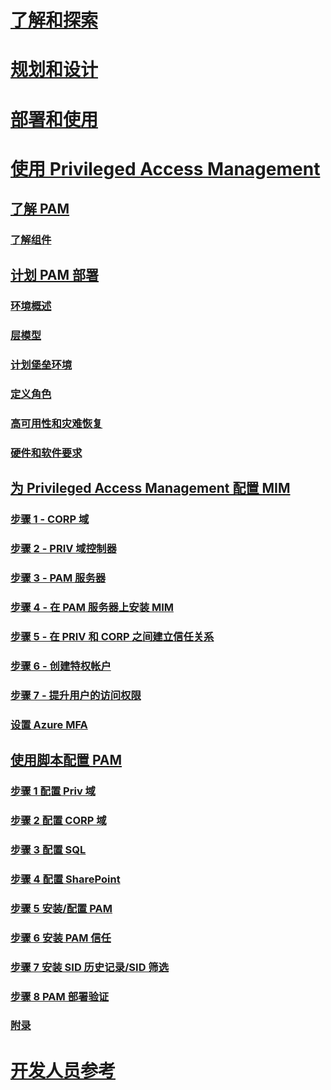 # [了解和探索](/microsoft-identity-manager/understand-explore/microsoft-identity-manager-2016)
# [规划和设计](/microsoft-identity-manager/plan-design/microsoft-identity-manager-2016-supported-platforms)
# [部署和使用](/microsoft-identity-manager/deploy-use/microsoft-identity-manager-deploy)
# [使用 Privileged Access Management](privileged-identity-management-for-active-directory-domain-services.md)
## [了解 PAM](privileged-identity-management-for-active-directory-domain-services.md)
### [了解组件](principles-of-operation.md)
## [计划 PAM 部署](environment-overview.md)
### [环境概述](environment-overview.md)
### [层模型](tier-model-for-partitioning-administrative-privileges.md)
### [计划堡垒环境](planning-bastion-environment.md)
### [定义角色](defining-roles-for-pam.md)
### [高可用性和灾难恢复](high-availability-disaster-recovery-considerations-bastion-environment.md)
### [硬件和软件要求](hardware-software-requirements.md)
## [为 Privileged Access Management 配置 MIM](configuring-mim-environment-for-pam.md)
### [步骤 1 - CORP 域](step-1-prepare-corp-domain.md)
### [步骤 2 - PRIV 域控制器](step-2-prepare-priv-domain-controller.md)
### [步骤 3 - PAM 服务器](step-3-prepare-pam-server.md)
### [步骤 4 - 在 PAM 服务器上安装 MIM](step-4-install-mim-components-on-pam-server.md)
### [步骤 5 - 在 PRIV 和 CORP 之间建立信任关系](step-5-establish-trust-between-priv-corp-forests.md)
### [步骤 6 - 创建特权帐户](step-6-transition-group-to-pam.md)
### [步骤 7 - 提升用户的访问权限](step-7-elevate-user-access.md)
### [设置 Azure MFA](use-azure-mfa-for-activation.md)
## [使用脚本配置 PAM](sp1-pam-configure-using-scripts.md)
### [步骤 1 配置 Priv 域](sp1-step1-configuring-priv-domain.md)
### [步骤 2 配置 CORP 域](sp1-step2-configuring-corp-domain.md)
### [步骤 3 配置 SQL](sp1-step3-installing-configuring-sql.md)
### [步骤 4 配置 SharePoint](sp1-step4-configuring-sharepoint.md)
### [步骤 5 安装/配置 PAM](sp1-step5-configuring-pam.md)
### [步骤 6 安装 PAM 信任](sp1-step6-setup-pam-trust.md)
### [步骤 7 安装 SID 历史记录/SID 筛选](sp1-step7-setup-sidhistory-sidfiltering.md)
### [步骤 8 PAM 部署验证](sp1-step8-pam-deployment-verification.md)
### [附录](sp1-pam-deployment-addendum.md)
# [开发人员参考](/microsoft-identity-manager/reference/microsoft-identity-manager-2016-developer-reference)


<!--HONumber=Sep16_HO4-->


